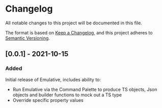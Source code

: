 # Changelog

All notable changes to this project will be documented in this file.

The format is based on [Keep a Changelog](https://keepachangelog.com/en/1.0.0/),
and this project adheres to [Semantic Versioning](https://semver.org/spec/v2.0.0.html).

## [0.0.1] - 2021-10-15

### Added

Initial release of Emulative, includes ability to:

- Run Emulative via the Command Palette to produce TS objects, Json objects and builder functions to mock out a TS type
- Override specific property values

